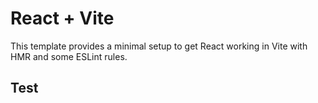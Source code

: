 # React + Vite

This template provides a minimal setup to get React working in Vite with HMR and some ESLint rules.

## Test 